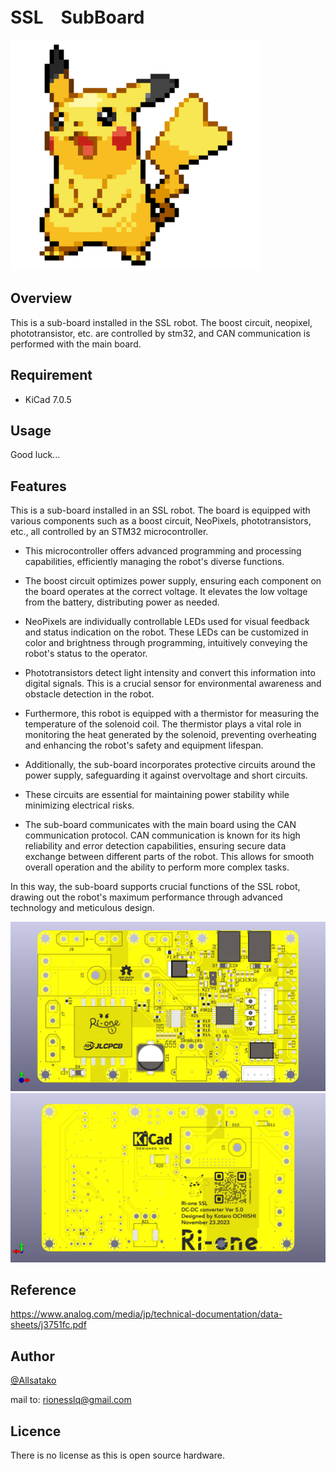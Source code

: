 # SSL　SubBoard
<img src="ImageForReadme/original.gif" width="400">

## Overview

This is a sub-board installed in the SSL robot.
The boost circuit, neopixel, phototransistor, etc. are controlled by stm32, and CAN communication is performed with the main board.

## Requirement

- KiCad 7.0.5

## Usage

Good luck...

## Features

This is a sub-board installed in an SSL robot. The board is equipped with various components such as a boost circuit, NeoPixels, phototransistors, etc., all controlled by an STM32 microcontroller. 

- This microcontroller offers advanced programming and processing capabilities, efficiently managing the robot's diverse functions.

- The boost circuit optimizes power supply, ensuring each component on the board operates at the correct voltage. It elevates the low voltage from the battery, distributing power as needed.

- NeoPixels are individually controllable LEDs used for visual feedback and status indication on the robot. These LEDs can be customized in color and brightness through programming, intuitively conveying the robot's status to the operator.

- Phototransistors detect light intensity and convert this information into digital signals. This is a crucial sensor for environmental awareness and obstacle detection in the robot.

- Furthermore, this robot is equipped with a thermistor for measuring the temperature of the solenoid coil. The thermistor plays a vital role in monitoring the heat generated by the solenoid, preventing overheating and enhancing the robot's safety and equipment lifespan.

- Additionally, the sub-board incorporates protective circuits around the power supply, safeguarding it against overvoltage and short circuits. 

- These circuits are essential for maintaining power stability while minimizing electrical risks.

- The sub-board communicates with the main board using the CAN communication protocol. CAN communication is known for its high reliability and error detection capabilities, ensuring secure data exchange between different parts of the robot. This allows for smooth overall operation and the ability to perform more complex tasks.

In this way, the sub-board supports crucial functions of the SSL robot, drawing out the robot's maximum performance through advanced technology and meticulous design.

<p align="center">
  <img src="ImageForReadme/231107_ssl_subboard_v1.0.jpg" width="600">
  <img src="ImageForReadme/231107_ssl_subboard_v1.0.png" width="600">
</p>


## Reference

https://www.analog.com/media/jp/technical-documentation/data-sheets/j3751fc.pdf

## Author

[@Allsatako](http://twitter.com/Allsatako)

mail to: rionesslq@gmail.com

## Licence

There is no license as this is open source hardware.
